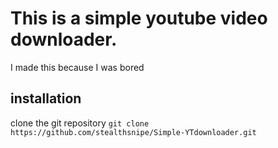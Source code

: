 # This is a simple youtube video downloader.
I made this because I was bored

## installation

clone the git repository
```git clone https://github.com/stealthsnipe/Simple-YTdownloader.git```




